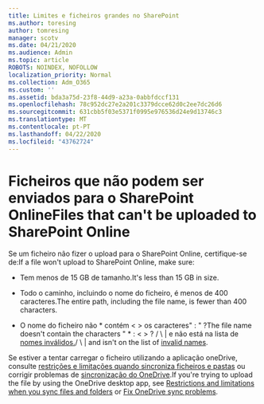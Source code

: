 ```yaml
---
title: Limites e ficheiros grandes no SharePoint
ms.author: toresing
author: tomresing
manager: scotv
ms.date: 04/21/2020
ms.audience: Admin
ms.topic: article
ROBOTS: NOINDEX, NOFOLLOW
localization_priority: Normal
ms.collection: Adm_O365
ms.custom: ''
ms.assetid: bda3a75d-23f8-44d9-a23a-0abbfdccf131
ms.openlocfilehash: 78c952dc27e2a201c3379dcce62d0c2ee7dc26d6
ms.sourcegitcommit: 631cbb5f03e5371f0995e976536d24e9d13746c3
ms.translationtype: MT
ms.contentlocale: pt-PT
ms.lasthandoff: 04/22/2020
ms.locfileid: "43762724"
---
```

# <a name="files-that-cant-be-uploaded-to-sharepoint-online"></a><span data-ttu-id="3b6c2-102">Ficheiros que não podem ser enviados para o SharePoint Online</span><span class="sxs-lookup"><span data-stu-id="3b6c2-102">Files that can't be uploaded to SharePoint Online</span></span>

<span data-ttu-id="3b6c2-103">Se um ficheiro não fizer o upload para o SharePoint Online, certifique-se de:</span><span class="sxs-lookup"><span data-stu-id="3b6c2-103">If a file won't upload to SharePoint Online, make sure:</span></span>
  
- <span data-ttu-id="3b6c2-104">Tem menos de 15 GB de tamanho.</span><span class="sxs-lookup"><span data-stu-id="3b6c2-104">It's less than 15 GB in size.</span></span>
    
- <span data-ttu-id="3b6c2-105">Todo o caminho, incluindo o nome do ficheiro, é menos de 400 caracteres.</span><span class="sxs-lookup"><span data-stu-id="3b6c2-105">The entire path, including the file name, is fewer than 400 characters.</span></span>
    
- <span data-ttu-id="3b6c2-106">O nome do ficheiro não \* contém \< \> os caracteres" : " ?</span><span class="sxs-lookup"><span data-stu-id="3b6c2-106">The file name doesn't contain the characters " \* : \< \> ?</span></span> <span data-ttu-id="3b6c2-107">/ \ | e não está na lista de [nomes inválidos.](https://go.microsoft.com/fwlink/?linkid=866430)</span><span class="sxs-lookup"><span data-stu-id="3b6c2-107">/ \ | and isn't on the list of [invalid names](https://go.microsoft.com/fwlink/?linkid=866430).</span></span>
    
<span data-ttu-id="3b6c2-108">Se estiver a tentar carregar o ficheiro utilizando a aplicação oneDrive, consulte [restrições e limitações quando sincroniza ficheiros e pastas](httpsbv://go.microsoft.com/fwlink/p/?LinkID=717734) ou corrigir problemas de [sincronização do OneDrive](https://go.microsoft.com/fwlink/?linkid=866431).</span><span class="sxs-lookup"><span data-stu-id="3b6c2-108">If you're trying to upload the file by using the OneDrive desktop app, see [Restrictions and limitations when you sync files and folders](httpsbv://go.microsoft.com/fwlink/p/?LinkID=717734) or [Fix OneDrive sync problems](https://go.microsoft.com/fwlink/?linkid=866431).</span></span>
  


